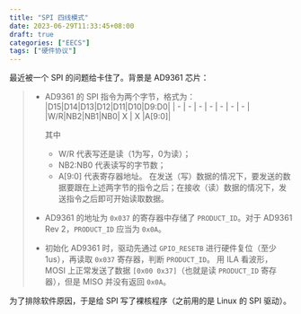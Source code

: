 ```yaml
---
title: "SPI 四线模式"
date: 2023-06-29T11:33:45+08:00
draft: true
categories: ["EECS"]
tags: ["硬件协议"]
---
```


最近被一个 SPI 的问题给卡住了。背景是 AD9361 芯片：

> - AD9361 的 SPI 指令为两个字节，格式为：
> |D15|D14|D13|D12|D11|D10|D9:D0|
> | - | - | - | - | - | - |  -  |
> |W/R|NB2|NB1|NB0| X | X |A[9:0]|
> 
>   其中 
>   - W/R 代表写还是读（1为写，0为读）；
>   - NB2:NB0 代表读写的字节数；
>   - A[9:0] 代表寄存器地址。
>   在发送（写）数据的情况下，要发送的数据要跟在上述两字节的指令之后；在接收（读）数据的情况下，发送指令之后即可开始读取数据。
> - AD9361 的地址为 `0x037` 的寄存器中存储了 `PRODUCT_ID`。对于 AD9361 Rev 2，`PRODUCT_ID`  应当为 `0x0A`。
> - 初始化 AD9361 时，驱动先通过 `GPIO_RESETB` 进行硬件复位（至少 1us），再读取 `0x037` 寄存器，判断 `PRODUCT_ID`。
用 ILA 看波形，MOSI 上正常发送了数据 `[0x00 0x37]`（也就是读 `PRODUCT_ID` 寄存器），但是 MISO 并没有返回 `0x0A`。

为了排除软件原因，于是给 SPI 写了裸核程序（之前用的是 Linux 的 SPI 驱动）。

